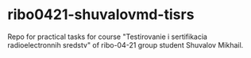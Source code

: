 # ribo0421-shuvalovmd-tisrs
Repo for practical tasks for course "Testirovanie i sertifikacia radioelectronnih sredstv" of ribo-04-21 group student Shuvalov Mikhail.
